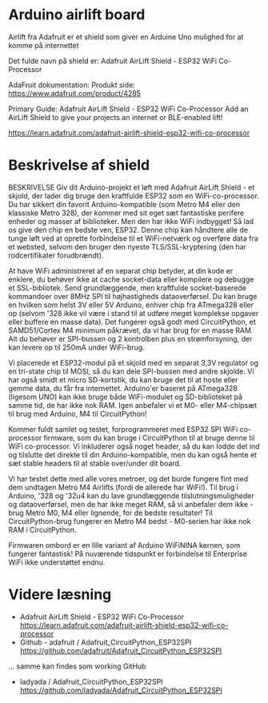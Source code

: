 # Arduino airlift board

Airlift fra Adafruit er et shield som giver en Arduine Uno mulighed for at komme på internettet 

Det fulde navn på shield er:
Adafruit AirLift Shield - ESP32 WiFi Co-Processor

AdaFruit dokumentation:
Produkt side: https://www.adafruit.com/product/4285


Primary Guide: Adafruit AirLift Shield - ESP32 WiFi Co-Processor
Add an AirLift Shield to give your projects an internet or BLE-enabled lift!

https://learn.adafruit.com/adafruit-airlift-shield-esp32-wifi-co-processor


# Beskrivelse af shield
BESKRIVELSE
Giv dit Arduino-projekt et løft med Adafruit AirLift Shield - et skjold, der lader dig bruge den kraftfulde ESP32 som en WiFi-co-processor. Du har sikkert din favorit Arduino-kompatible (som Metro M4 eller den klassiske Metro 328), der kommer med sit eget sæt fantastiske perifere enheder og masser af biblioteker. Men den har ikke WiFi indbygget! Så lad os give den chip en bedste ven, ESP32. Denne chip kan håndtere alle de tunge løft ved at oprette forbindelse til et WiFi-netværk og overføre data fra et websted, selvom den bruger den nyeste TLS/SSL-kryptering (den har rodcertifikater forudbrændt).

At have WiFi administreret af en separat chip betyder, at din kode er enklere, du behøver ikke at cache socket-data eller kompilere og debugge et SSL-bibliotek. Send grundlæggende, men kraftfulde socket-baserede kommandoer over 8MHz SPI til højhastigheds dataoverførsel. Du kan bruge en hvilken som helst 3V eller 5V Arduino, enhver chip fra ATmega328 eller op (selvom '328 ikke vil være i stand til at udføre meget komplekse opgaver eller buffere en masse data). Det fungerer også godt med CircuitPython, et SAMD51/Cortex M4 minimum påkrævet, da vi har brug for en masse RAM. Alt du behøver er SPI-bussen og 2 kontrolben plus en strømforsyning, der kan levere op til 250mA under WiFi-brug.

Vi placerede et ESP32-modul på et skjold med en separat 3,3V regulator og en tri-state chip til MOSI, så du kan dele SPI-bussen med andre skjolde. Vi har også smidt et micro SD-kortstik, du kan bruge det til at hoste eller gemme data, du får fra internettet. Arduino'er baseret på ATmega328 (ligesom UNO) kan ikke bruge både WiFi-modulet og SD-biblioteket på samme tid, de har ikke nok RAM. Igen anbefaler vi et M0- eller M4-chipsæt til brug med Arduino, M4 til CircuitPython!

Kommer fuldt samlet og testet, forprogrammeret med ESP32 SPI WiFi co-processor firmware, som du kan bruge i CircuitPython til at bruge denne til WiFi co-processor. Vi inkluderer også noget header, så du kan lodde det ind og tilslutte det direkte til din Arduino-kompatible, men du kan også hente et sæt stable headers til at stable over/under dit board.

Vi har testet dette med alle vores metroer, og det burde fungere fint med dem undtagen Metro M4 Airlifts (fordi de allerede har WiFi!). Til brug i Arduino, '328 og '32u4 kan du lave grundlæggende tilslutningsmuligheder og dataoverførsel, men de har ikke meget RAM, så vi anbefaler dem ikke - brug Metro M0, M4 eller lignende, for de bedste resultater! Til CircuitPython-brug fungerer en Metro M4 bedst - M0-serien har ikke nok RAM i CircuitPython.

Firmwaren ombord er en lille variant af Arduino WiFiNINA kernen, som fungerer fantastisk! På nuværende tidspunkt er forbindelse til Enterprise WiFi ikke understøttet endnu.

# Videre læsning
* Adafruit AirLift Shield - ESP32 WiFi Co-Processor<br />https://learn.adafruit.com/adafruit-airlift-shield-esp32-wifi-co-processor
* Github - adafruit / Adafruit_CircuitPython_ESP32SPI<br />https://github.com/adafruit/Adafruit_CircuitPython_ESP32SPI

... samme kan findes som working GitHub
* ladyada / Adafruit_CircuitPython_ESP32SPI<br />https://github.com/ladyada/Adafruit_CircuitPython_ESP32SPI
